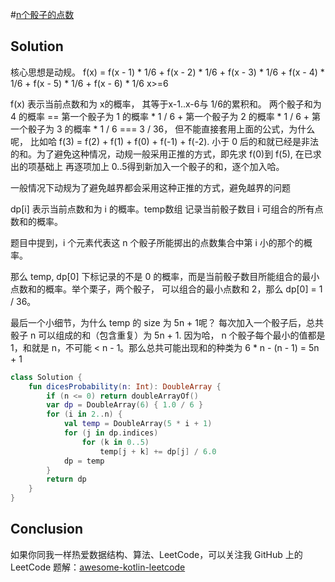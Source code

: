 #[n个骰子的点数][title]

## Solution
核心思想是动规。
f(x) = f(x - 1) * 1/6 + f(x - 2) * 1/6 + f(x - 3) * 1/6 + f(x - 4) * 1/6 + f(x - 5) * 1/6 + f(x - 6) * 1/6 x>=6 

f(x) 表示当前点数和为 x的概率， 其等于x-1..x-6与 1/6的累积和。
两个骰子和为 4 的概率 == 第一个骰子为 1 的概率 * 1 / 6 + 第一个骰子为 2 的概率 * 1 / 6 + 第一个骰子为 3 的概率 * 1 / 6 === 3 / 36，
但不能直接套用上面的公式，为什么呢， 比如哈 f(3) = f(2) + f(1) + f(0) + f(-1) + f(-2). 小于 0 后的和就已经是非法的和。为了避免这种情况，动规一般采用正推的方式，即先求 f(0)到 f(5), 在已求出的项基础上 再逐项加上 0..5得到新加入一个骰子的和，逐个加入哈。

一般情况下动规为了避免越界都会采用这种正推的方式，避免越界的问题


dp\[i\] 表示当前点数和为 i 的概率。temp数组 记录当前骰子数目 i 可组合的所有点数和的概率。

题目中提到，i 个元素代表这 n 个骰子所能掷出的点数集合中第 i 小的那个的概率。

那么 temp, dp\[0\] 下标记录的不是 0 的概率，而是当前骰子数目所能组合的最小点数和的概率。举个栗子，两个骰子，
可以组合的最小点数和 2，那么 dp\[0\] = 1 / 36。 

最后一个小细节，为什么 temp 的 size 为 5n + 1呢？
每次加入一个骰子后，总共骰子 n 可以组成的和（包含重复）为 5n + 1. 因为哈， n 个骰子每个最小的值都是 1，和就是 n，不可能 < n - 1。那么总共可能出现和的种类为 6 * n - (n - 1) = 5n + 1

```kotlin
class Solution {
    fun dicesProbability(n: Int): DoubleArray {
        if (n <= 0) return doubleArrayOf()
        var dp = DoubleArray(6) { 1.0 / 6 }
        for (i in 2..n) {
            val temp = DoubleArray(5 * i + 1)
            for (j in dp.indices)
                for (k in 0..5)
                    temp[j + k] += dp[j] / 6.0
            dp = temp
        }
        return dp
    }
}
```
## Conclusion
如果你同我一样热爱数据结构、算法、LeetCode，可以关注我 GitHub 上的 LeetCode 题解：[awesome-kotlin-leetcode][akl]

[title]: https://leetcode-cn.com/problems/nge-tou-zi-de-dian-shu-lcof/
[akl]: https://github.com/NightXlt/awesome-kotlin-leetcode

